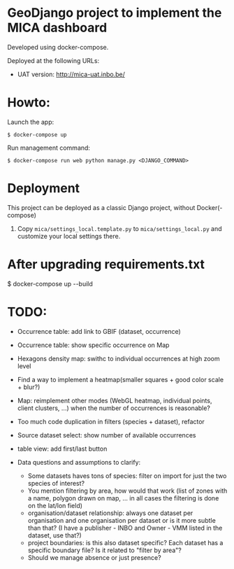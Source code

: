 # GeoDjango project to implement the MICA dashboard

Developed using docker-compose.

Deployed at the following URLs:

- UAT version: http://mica-uat.inbo.be/

# Howto:

Launch the app:

    $ docker-compose up

Run management command:

    $ docker-compose run web python manage.py <DJANGO_COMMAND>

# Deployment

This project can be deployed as a classic Django project, without Docker(-compose)

1) Copy `mica/settings_local.template.py` to `mica/settings_local.py` and customize your local settings there.

# After upgrading requirements.txt

$ docker-compose up --build

# TODO:
- Occurrence table: add link to GBIF (dataset, occurrence)
- Occurrence table: show specific occurrence on Map
- Hexagons density map: swithc to individual occurrences at high zoom level
- Find a way to implement a heatmap(smaller squares + good color scale + blur?)
- Map: reimplement other modes (WebGL heatmap, individual points, client clusters, ...) when the number of occurrences is reasonable?

- Too much code duplication in filters (species + dataset), refactor
- Source dataset select: show number of available occurrences


- table view: add first/last button

    
- Data questions and assumptions to clarify:
    - Some datasets haves tons of species: filter on import for just the two species of interest?
    - You mention filtering by area, how would that work (list of zones with a name, polygon drawn on map, ... in all cases the filtering is done on the lat/lon field)
    - organisation/dataset relationship: always one dataset per organisation and one organisation per dataset or is it more subtle than that? (I have a publisher - INBO and Owner - VMM listed in the dataset, use that?)
    - project boundaries: is this also dataset specific? Each dataset has a specific boundary file? Is it related to "filter by area"?
    - Should we manage absence or just presence?